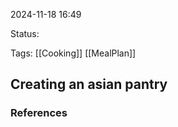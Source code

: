 
2024-11-18 16:49

Status:

Tags: [[Cooking]] [[MealPlan]] 

## Creating an asian pantry






### References